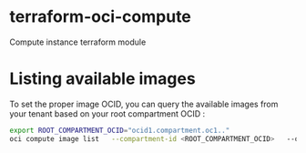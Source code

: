 # terraform-oci-compute
Compute instance terraform module

# Listing available images

To set the proper image OCID, you can query the available images from your tenant based on your root compartment OCID : 

```bash
export ROOT_COMPARTMENT_OCID="ocid1.compartment.oc1.."
oci compute image list   --compartment-id <ROOT_COMPARTMENT_OCID>   --operating-system "Oracle Linux"   --all   --query "data[?contains(\"display-name\",'Oracle-Linux')].{Name:\"display-name\",OCID:id,OS:\"operating-system\",Version:\"operating-system-version\"}"   --output table
```